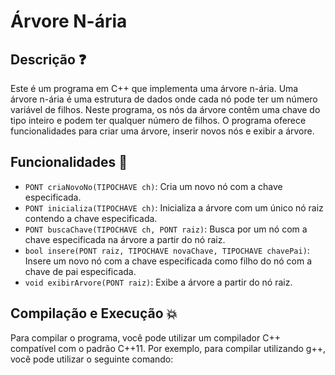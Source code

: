 # Árvore N-ária

## Descrição ❓
Este é um programa em C++ que implementa uma árvore n-ária. Uma árvore n-ária é uma estrutura de dados onde cada nó pode ter um número variável de filhos. Neste programa, os nós da árvore contêm uma chave do tipo inteiro e podem ter qualquer número de filhos. O programa oferece funcionalidades para criar uma árvore, inserir novos nós e exibir a árvore.

## Funcionalidades 💢

- `PONT criaNovoNo(TIPOCHAVE ch)`: Cria um novo nó com a chave especificada.
- `PONT inicializa(TIPOCHAVE ch)`: Inicializa a árvore com um único nó raiz contendo a chave especificada.
- `PONT buscaChave(TIPOCHAVE ch, PONT raiz)`: Busca por um nó com a chave especificada na árvore a partir do nó raiz.
- `bool insere(PONT raiz, TIPOCHAVE novaChave, TIPOCHAVE chavePai)`: Insere um novo nó com a chave especificada como filho do nó com a chave de pai especificada.
- `void exibirArvore(PONT raiz)`: Exibe a árvore a partir do nó raiz.

## Compilação e Execução 💥

Para compilar o programa, você pode utilizar um compilador C++ compatível com o padrão C++11. Por exemplo, para compilar utilizando g++, você pode utilizar o seguinte comando:
